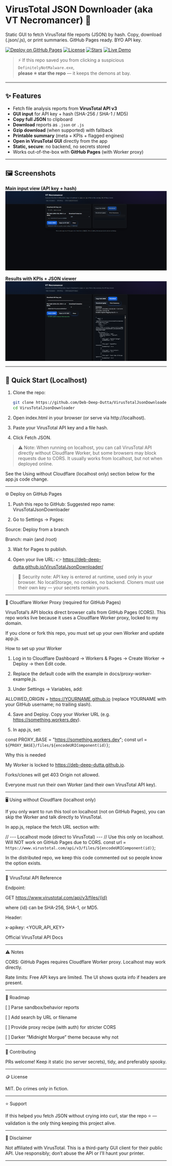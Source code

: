 # VirusTotal JSON Downloader (aka VT Necromancer) 🧿
Static GUI to fetch VirusTotal file reports (JSON) by hash. Copy, download (.json/.js), or print summaries. GitHub Pages ready. BYO API key.

[![Deploy on GitHub Pages](https://img.shields.io/badge/GitHub%20Pages-ready-1f6feb)](#-deploy)
[![License](https://img.shields.io/badge/license-MIT-informational)](#-license)
[![Stars](https://img.shields.io/github/stars/Deb-Deep-Dutta/VirusTotalJsonDownloader?style=social)](https://github.com/Deb-Deep-Dutta/VirusTotalJsonDownloader/stargazers)
[![Live Demo](https://img.shields.io/badge/Github%20Pages-Live-1f6feb)](https://deb-deep-dutta.github.io/VirusTotalJsonDownloader/)

> ⚡ If this repo saved you from clicking a suspicious `DefinitelyNotMalware.exe`,  
> **please ⭐ star the repo** — it keeps the demons at bay.

---

## ✨ Features
- Fetch file analysis reports from **VirusTotal API v3**  
- **GUI input** for API key + hash (SHA-256 / SHA-1 / MD5)  
- **Copy full JSON** to clipboard  
- **Download** reports as `.json` or `.js`  
- **Gzip download** (when supported) with fallback  
- **Printable summary** (meta + KPIs + flagged engines)  
- **Open in VirusTotal GUI** directly from the app  
- **Static, secure**: no backend, no secrets stored  
- Works out-of-the-box with **GitHub Pages** (with Worker proxy)

---

## 🖼️ Screenshots

**Main input view (API key + hash)**  
![VirusTotal JSON Downloader input GUI screenshot](./screenshots/hero.png)

**Results with KPIs + JSON viewer**  
![VirusTotal JSON Downloader results JSON output screenshot](./screenshots/results.png)

---

## 🚀 Quick Start (Localhost)

1. Clone the repo:
   ```bash
   git clone https://github.com/Deb-Deep-Dutta/VirusTotalJsonDownloader.git
   cd VirusTotalJsonDownloader

2. Open index.html in your browser (or serve via http://localhost).


3. Paste your VirusTotal API key and a file hash.


4. Click Fetch JSON.



> ⚠️ Note: When running on localhost, you can call VirusTotal API directly without Cloudflare Worker,
but some browsers may block requests due to CORS. It usually works from localhost, but not when deployed online.



See the Using without Cloudflare (localhost only) section below for the app.js code change.


---

🌐 Deploy on GitHub Pages

1. Push this repo to GitHub:
Suggested repo name: VirusTotalJsonDownloader


2. Go to Settings → Pages:

Source: Deploy from a branch

Branch: main (and /root)



3. Wait for Pages to publish.


4. Open your live URL:
👉 https://deb-deep-dutta.github.io/VirusTotalJsonDownloader/



> 🔐 Security note: API key is entered at runtime, used only in your browser.
No localStorage, no cookies, no backend.
Cloners must use their own key — your secrets remain yours.




---

🔐 Cloudflare Worker Proxy (required for GitHub Pages)

VirusTotal’s API blocks direct browser calls from GitHub Pages (CORS).
This repo works live because it uses a Cloudflare Worker proxy, locked to my domain.

If you clone or fork this repo, you must set up your own Worker and update app.js.

How to set up your Worker

1. Log in to Cloudflare Dashboard → Workers & Pages → Create Worker → Deploy → then Edit code.


2. Replace the default code with the example in docs/proxy-worker-example.js.


3. Under Settings → Variables, add:

ALLOWED_ORIGIN = https://YOURNAME.github.io
(replace YOURNAME with your GitHub username; no trailing slash).



4. Save and Deploy. Copy your Worker URL (e.g. https://something.workers.dev).


5. In app.js, set:

const PROXY_BASE = "https://something.workers.dev";
const url = `${PROXY_BASE}/files/${encodeURIComponent(id)}`;



Why this is needed

My Worker is locked to https://deb-deep-dutta.github.io.

Forks/clones will get 403 Origin not allowed.

Everyone must run their own Worker (and their own VirusTotal API key).



---

🖥️ Using without Cloudflare (localhost only)

If you only want to run this tool on localhost (not on GitHub Pages),
you can skip the Worker and talk directly to VirusTotal.

In app.js, replace the fetch URL section with:

// --- Localhost mode (direct to VirusTotal) ---
// Use this only on localhost. Will NOT work on GitHub Pages due to CORS.
const url = `https://www.virustotal.com/api/v3/files/${encodeURIComponent(id)}`;

In the distributed repo, we keep this code commented out so people know the option exists.


---

🧰 VirusTotal API Reference

Endpoint:

GET https://www.virustotal.com/api/v3/files/{id}

where {id} can be SHA-256, SHA-1, or MD5.

Header:

x-apikey: <YOUR_API_KEY>


Official VirusTotal API Docs


---

⚠️ Notes

CORS: GitHub Pages requires Cloudflare Worker proxy. Localhost may work directly.

Rate limits: Free API keys are limited. The UI shows quota info if headers are present.



---

🧭 Roadmap

[ ] Parse sandbox/behavior reports

[ ] Add search by URL or filename

[ ] Provide proxy recipe (with auth) for stricter CORS

[ ] Darker “Midnight Morgue” theme because why not



---

🤝 Contributing

PRs welcome! Keep it static (no server secrets), tidy, and preferably spooky.


---

🪙 License

MIT. Do crimes only in fiction.


---

⭐ Support

If this helped you fetch JSON without crying into curl,
star the repo ⭐ — validation is the only thing keeping this project alive.


---

🙅 Disclaimer

Not affiliated with VirusTotal. This is a third-party GUI client for their public API.
Use responsibly; don’t abuse the API or I’ll haunt your printer.

---
